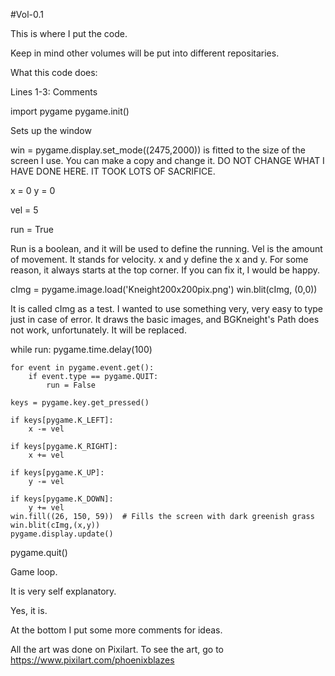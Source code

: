 #Vol-0.1

This is where I put the code. 

Keep in mind other volumes will be put into different repositaries. 

What this code does: 

Lines 1-3: Comments

import pygame
pygame.init()

Sets up the window

win = pygame.display.set_mode((2475,2000)) is fitted to the size of the screen I use. You can make a copy and change it. DO NOT CHANGE WHAT I HAVE DONE HERE. IT TOOK LOTS OF SACRIFICE.

x = 0
y = 0

vel = 5

run = True

Run is a boolean, and it will be used to define the running. 
Vel is the amount of movement. It stands for velocity. 
x and y define the x and y. For some reason, it always starts at the top corner. 
If you can fix it, I would be happy. 

cImg = pygame.image.load('Kneight200x200pix.png')
win.blit(cImg, (0,0))

It is called cImg as a test. I wanted to use something very, very easy to type just in case of error. 
It draws the basic images, and BGKneight's Path does not work, unfortunately. 
It will be replaced. 

while run:
    pygame.time.delay(100)

    for event in pygame.event.get():
        if event.type == pygame.QUIT:
            run = False

    keys = pygame.key.get_pressed()
    
    if keys[pygame.K_LEFT]:
        x -= vel

    if keys[pygame.K_RIGHT]:
        x += vel

    if keys[pygame.K_UP]:
        y -= vel

    if keys[pygame.K_DOWN]:
        y += vel
    win.fill((26, 150, 59))  # Fills the screen with dark greenish grass
    win.blit(cImg,(x,y))   
    pygame.display.update() 
    
pygame.quit()

Game loop. 

It is very self explanatory. 

Yes, it is. 

At the bottom I put some more comments for ideas. 



All the art was done on Pixilart. To see the art, go to https://www.pixilart.com/phoenixblazes
